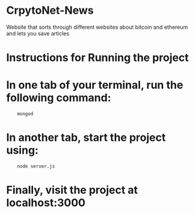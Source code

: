 # CrpytoNet-News
Website that sorts through different websites about bitcoin and ethereum and lets you save articles


# Instructions for Running the project

# In one tab of your terminal, run the following command:

        mongod

# In another tab, start the project using:

        node server.js

# Finally, visit the project at localhost:3000
